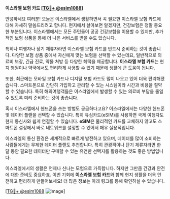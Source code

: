 **이스라엘 보험 카드 [[TG💪+ @esim1088](https://t.me/s/esim1088)]**

안녕하세요 여러분! 오늘은 이스라엘에서 생활하면서 꼭 필요한 이스라엘 보험 카드에 대해 자세히 말씀드리려고 합니다. 현지에서 살아보면 알겠지만, 건강보험은 정말 중요한 부분입니다. 이스라엘에서는 모든 주민들이 공공 건강보험을 이용할 수 있지만, 추가적인 보험 상품을 통해 더 나은 서비스를 받을 수도 있습니다.

특히나 여행자나 장기 체류자라면 이스라엘 보험 카드를 반드시 준비하는 것이 좋습니다. 다양한 보험 상품 중에서 자신에게 맞는 보험을 선택할 수 있는데요, 일반적으로 의료비 보장, 긴급 진료, 약물 처방 등 다양한 혜택을 제공합니다. **이스라엘 보험 카드**는 현지 병원이나 약국에서도 편리하게 사용할 수 있기 때문에 생활에 큰 도움이 됩니다.

또한, 최근에는 모바일 보험 카드나 디지털 보험 카드도 많이 나오고 있어 더욱 편리해졌습니다. 스마트폰으로 간단히 가입하고 관리할 수 있는 시스템이라 시간과 비용을 절약할 수 있습니다. 특히 해외여행객들은 이스라엘에서 발생할 수 있는 의료비 부담을 줄일 수 있도록 미리 준비하는 것이 좋습니다.

혹시 이스라엘에서 핸드폰을 쓰는 방법도 궁금하다고요? 이스라엘에서는 다양한 핸드폰 및 데이터 플랜을 선택할 수 있습니다. 특히 유심카드(eSIM)를 사용하면 국제 여행자도 현지 통신사와 쉽게 연결할 수 있습니다. **eSIM**은 물리적인 카드를 교체하지 않고도 스마트폰 설정에서 바로 네트워크를 설정할 수 있어서 매우 실용적입니다.

이스라엘의 통신 환경은 세계적으로 빠르게 발전하고 있으며, 데이터를 많이 소비하는 사람들에게는 무제한 데이터 플랜도 추천합니다. 특히 관광객이나 단기 체류자라면 한 달 동안 필요한 데이터만 구매할 수 있는 유연한 선택지를 활용하는 것도 좋은 방법입니다.

이스라엘에서의 생활은 언제나 신나는 모험으로 가득합니다. 하지만 그만큼 건강과 안전에 대한 준비도 중요하죠. 이번 기회에 **이스라엘 보험 카드**와 함께 현지 생활을 더욱 안전하고 편리하게 만들어보세요! 더 많은 정보는 아래 링크를 통해 확인하실 수 있습니다.

[[TG💪+ @esim1088](https://t.me/s/esim1088) ![Image](https://i.postimg.cc/Y0z9fWf4/image.png)]
